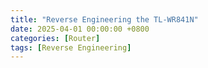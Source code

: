 ```yaml
---
title: "Reverse Engineering the TL-WR841N"
date: 2025-04-01 00:00:00 +0800
categories: [Router]
tags: [Reverse Engineering]
---
```


